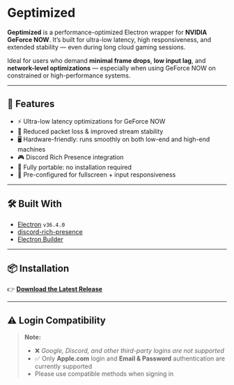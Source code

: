 # Geptimized

**Geptimized** is a performance-optimized Electron wrapper for **NVIDIA GeForce NOW**. It’s built for ultra-low latency, high responsiveness, and extended stability — even during long cloud gaming sessions.

Ideal for users who demand **minimal frame drops**, **low input lag**, and **network-level optimizations** — especially when using GeForce NOW on constrained or high-performance systems.

---

## 🚀 Features

* ⚡ Ultra-low latency optimizations for GeForce NOW
* 📶 Reduced packet loss & improved stream stability
* 🖥️ Hardware-friendly: runs smoothly on both low-end and high-end machines
* 🎮 Discord Rich Presence integration
* 🧳 Fully portable: no installation required
* 🧠 Pre-configured for fullscreen + input responsiveness

---

## 🛠️ Built With

* [Electron](https://www.electronjs.org/) `v36.4.0`
* [discord-rich-presence](https://github.com/devsnek/discord-rich-presence)
* [Electron Builder](https://www.electron.build/) 

---

## 📦 Installation

👉 [**Download the Latest Release**](https://github.com/titanbound/geptimized/releases/latest)

---

## ⚠️ Login Compatibility

> **Note:**
>
> * ❌ *Google, Discord, and other third-party logins are not supported*
> * ✅ Only **Apple.com** login and **Email & Password** authentication are currently supported
> * Please use compatible methods when signing in
